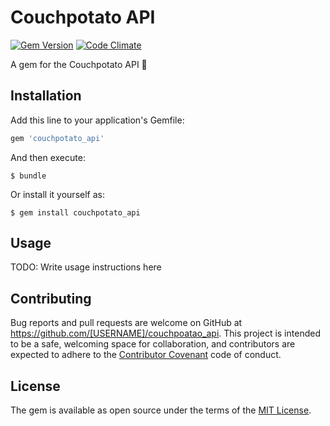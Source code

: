 # Couchpotato API
[![Gem Version](https://badge.fury.io/rb/couchpotato_api.svg)](http://badge.fury.io/rb/couchpotato_api)
[![Code Climate](https://codeclimate.com/github/kylegrantlucas/couchpotato_api/badges/gpa.svg)](https://codeclimate.com/github/kylegrantlucas/couchpotato_api) 

A gem for the Couchpotato API 🎥 

## Installation

Add this line to your application's Gemfile:

```ruby
gem 'couchpotato_api'
```

And then execute:

    $ bundle

Or install it yourself as:

    $ gem install couchpotato_api

## Usage

TODO: Write usage instructions here

## Contributing

Bug reports and pull requests are welcome on GitHub at https://github.com/[USERNAME]/couchpoatao_api. This project is intended to be a safe, welcoming space for collaboration, and contributors are expected to adhere to the [Contributor Covenant](http://contributor-covenant.org) code of conduct.


## License

The gem is available as open source under the terms of the [MIT License](http://opensource.org/licenses/MIT).

